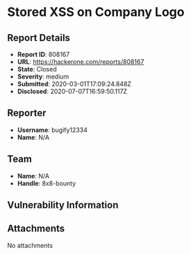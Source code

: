 # Stored XSS on Company Logo

## Report Details
- **Report ID**: 808167
- **URL**: https://hackerone.com/reports/808167
- **State**: Closed
- **Severity**: medium
- **Submitted**: 2020-03-01T17:09:24.848Z
- **Disclosed**: 2020-07-07T16:59:50.117Z

## Reporter
- **Username**: bugify12334
- **Name**: N/A

## Team
- **Name**: N/A
- **Handle**: 8x8-bounty

## Vulnerability Information


## Attachments
No attachments
